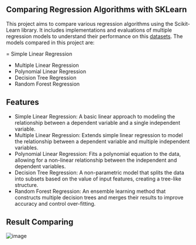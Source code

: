 ## Comparing Regression Algorithms with SKLearn
This project aims to compare various regression algorithms using the Scikit-Learn library. It includes implementations and evaluations of multiple regression models to understand their performance on this [datasets](https://raw.githubusercontent.com/IBM/ml-learning-path-assets/master/data/predict_home_value.csv). The models compared in this project are:

= Simple Linear Regression
- Multiple Linear Regression
- Polynomial Linear Regression
- Decision Tree Regression
- Random Forest Regression

## Features
- Simple Linear Regression: A basic linear approach to modeling the relationship between a dependent variable and a single independent variable.
- Multiple Linear Regression: Extends simple linear regression to model the relationship between a dependent variable and multiple independent variables.
- Polynomial Linear Regression: Fits a polynomial equation to the data, allowing for a non-linear relationship between the independent and dependent variables.
- Decision Tree Regression: A non-parametric model that splits the data into subsets based on the value of input features, creating a tree-like structure.
- Random Forest Regression: An ensemble learning method that constructs multiple decision trees and merges their results to improve accuracy and control over-fitting.

## Result Comparing
![image](https://github.com/Myrythm/Comparing-Regression-Algorithm-with-SKLearn/assets/87670901/ab3574f8-3540-48d0-bc78-90cc469f5b31)
